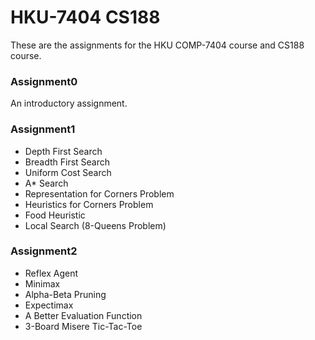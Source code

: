 # HKU-7404 CS188

These are the assignments for the HKU COMP-7404 course and CS188 course.

### Assignment0

An introductory assignment.

### Assignment1

- Depth First Search
- Breadth First Search
- Uniform Cost Search
- A* Search
- Representation for Corners Problem
- Heuristics for Corners Problem
- Food Heuristic
- Local Search (8-Queens Problem)

### Assignment2

- Reflex Agent
- Minimax
- Alpha-Beta Pruning
- Expectimax
- A Better Evaluation Function
- 3-Board Misere Tic-Tac-Toe



